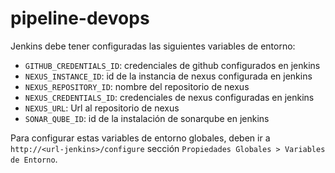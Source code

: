 # pipeline-devops

Jenkins debe tener configuradas las siguientes variables de entorno:

- `GITHUB_CREDENTIALS_ID`: credenciales de github configurados en jenkins
- `NEXUS_INSTANCE_ID`: id de la instancia de nexus configurada en jenkins
- `NEXUS_REPOSITORY_ID`: nombre del repositorio de nexus
- `NEXUS_CREDENTIALS_ID`: credenciales de nexus configuradas en jenkins
- `NEXUS_URL`: Url al repositorio de nexus
- `SONAR_QUBE_ID`: id de la instalación de sonarqube en jenkins

Para configurar estas variables de entorno globales, deben ir a `http://<url-jenkins>/configure` sección `Propiedades Globales > Variables de Entorno`.